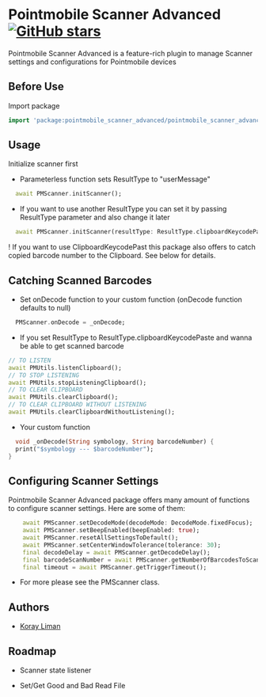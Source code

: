 # Pointmobile Scanner Advanced [![GitHub stars](https://img.shields.io/github/stars/KorayLiman/pointmobile_scanner_advanced.svg)](https://github.com/KorayLiman/pointmobile_scanner_advanced)

Pointmobile Scanner Advanced is a feature-rich plugin to manage Scanner settings and configurations for Pointmobile devices

## Before Use

Import package

```dart
import 'package:pointmobile_scanner_advanced/pointmobile_scanner_advanced.dart';
```

## Usage
Initialize scanner first
* Parameterless function sets ResultType to "userMessage"
```dart
  await PMScanner.initScanner();
```
* If you want to use another ResultType you can set it by passing ResultType parameter and also change it later
```dart
  await PMScanner.initScanner(resultType: ResultType.clipboardKeycodePaste);
```
! If you want to use ClipboardKeycodePast this package also offers to catch copied barcode number to the Clipboard. See below for details.

## Catching Scanned Barcodes
*  Set onDecode function to your custom function (onDecode function defaults to null)
```dart
  PMScanner.onDecode = _onDecode;
```
* If you set ResultType to ResultType.clipboardKeycodePaste and wanna be able to get scanned barcode
```dart
// TO LISTEN
await PMUtils.listenClipboard();
// TO STOP LISTENING
await PMUtils.stopListeningClipboard();
// TO CLEAR CLIPBOARD
await PMUtils.clearClipboard();
// TO CLEAR CLIPBOARD WITHOUT LISTENING
await PMUtils.clearClipboardWithoutListening();
```
* Your custom function
```dart
  void _onDecode(String symbology, String barcodeNumber) {
  print("$symbology --- $barcodeNumber");
}
```
## Configuring Scanner Settings
Pointmobile Scanner Advanced package offers many amount of functions to configure scanner settings. Here are some of them:
```dart
    await PMScanner.setDecodeMode(decodeMode: DecodeMode.fixedFocus);
    await PMScanner.setBeepEnabled(beepEnabled: true);
    await PMScanner.resetAllSettingsToDefault();
    await PMScanner.setCenterWindowTolerance(tolerance: 30);
    final decodeDelay = await PMScanner.getDecodeDelay();
    final barcodeScanNumber = await PMScanner.getNumberOfBarcodesToScan();
    final timeout = await PMScanner.getTriggerTimeout();
```
* For more please see the PMScanner class.

## Authors

- [Koray Liman](https://github.com/KorayLiman)

## Roadmap

- Scanner state listener

- Set/Get Good and Bad Read File

